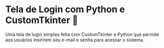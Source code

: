 # Tela de Login com Python e CustomTkinter 🐍

Uma tela de login simples feita com CustomTkinter e Python que permite aos usuários insirirem seu e-mail e senha para acessar o sistema.
